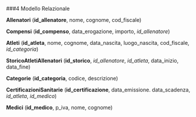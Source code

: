 ###4 Modello Relazionale

**Allenatori**  (**id_allenatore**, nome, cognome, cod_fiscale)

**Compensi** (**id_compenso**, data_erogazione, importo, _id_allenatore_)

**Atleti** (**id_atleta**, nome, cognome, data_nascita, luogo_nascita, cod_fiscale, _id_categoria_)

**StoricoAtletiAllenatori** (**id_storico**, _id_allenatore_, _id_atleta_, data_inizio, data_fine)

**Categorie** (**id_categoria**, codice, descrizione)

**CertificazioniSanitarie** (**id_certificazione**, data_emissione. data_scadenza, _id_atleta_, _id_medico_)

**Medici** (**id_medico**, p_iva, nome, cognome)
